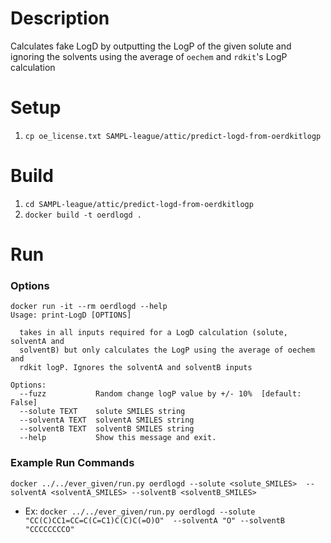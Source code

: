 # Description
Calculates fake LogD by outputting the LogP of the given solute and ignoring the solvents using the average of `oechem` and `rdkit`'s LogP calculation

# Setup
1. `cp oe_license.txt SAMPL-league/attic/predict-logd-from-oerdkitlogp`

# Build
1. `cd SAMPL-league/attic/predict-logd-from-oerdkitlogp`
2. `docker build -t oerdlogd .`

# Run
### Options
```
docker run -it --rm oerdlogd --help
Usage: print-LogD [OPTIONS]

  takes in all inputs required for a LogD calculation (solute, solventA and
  solventB) but only calculates the LogP using the average of oechem and
  rdkit logP. Ignores the solventA and solventB inputs

Options:
  --fuzz           Random change logP value by +/- 10%  [default: False]
  --solute TEXT    solute SMILES string
  --solventA TEXT  solventA SMILES string
  --solventB TEXT  solventB SMILES string
  --help           Show this message and exit.
```

### Example Run Commands
`docker ../../ever_given/run.py oerdlogd --solute <solute_SMILES>  --solventA <solventA_SMILES> --solventB <solventB_SMILES>`
* Ex: `docker ../../ever_given/run.py oerdlogd --solute "CC(C)CC1=CC=C(C=C1)C(C)C(=O)O"  --solventA "O" --solventB "CCCCCCCCO"`
